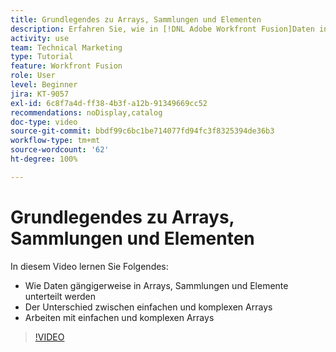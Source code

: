 ```yaml
---
title: Grundlegendes zu Arrays, Sammlungen und Elementen
description: Erfahren Sie, wie in [!DNL Adobe Workfront Fusion]Daten in Arrays, Sammlungen und Elementen organisiert werden können und wie Sie mit einfachen und komplexen Arrays arbeiten können.
activity: use
team: Technical Marketing
type: Tutorial
feature: Workfront Fusion
role: User
level: Beginner
jira: KT-9057
exl-id: 6c8f7a4d-ff38-4b3f-a12b-91349669cc52
recommendations: noDisplay,catalog
doc-type: video
source-git-commit: bbdf99c6bc1be714077fd94fc3f8325394de36b3
workflow-type: tm+mt
source-wordcount: '62'
ht-degree: 100%

---
```


# Grundlegendes zu Arrays, Sammlungen und Elementen

In diesem Video lernen Sie Folgendes:

* Wie Daten gängigerweise in Arrays, Sammlungen und Elemente unterteilt werden
* Der Unterschied zwischen einfachen und komplexen Arrays
* Arbeiten mit einfachen und komplexen Arrays

>[!VIDEO](https://video.tv.adobe.com/v/335298/?quality=12&learn=on&enablevpops=1)
